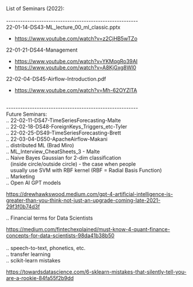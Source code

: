 List of Seminars (2022): <br/>
<br/>
--------------------------------------------------------<br/>
22-01-14-DS43-ML_lecture_00_ml_classic.pptx
 - <a href="https://www.youtube.com/watch?v=z2CjHB5wTZo" 
      target="_blank">https://www.youtube.com/watch?v=z2CjHB5wTZo</a><br/>
      
22-01-21-DS44-Management<br/>
 - <a href="https://www.youtube.com/watch?v=YKMqgRo39AI" target="_blank">https://www.youtube.com/watch?v=YKMqgRo39AI</a><br/>
 - <a href="https://www.youtube.com/watch?v=A8KjGxg8Wl0" 
      target="_blank">https://www.youtube.com/watch?v=A8KjGxg8Wl0</a><br/>

22-02-04-DS45-Airflow-Introduction.pdf <br/>
 - <a href="https://www.youtube.com/watch?v=Mh-62OYZlTA" 
      target="_blank">https://www.youtube.com/watch?v=Mh-62OYZlTA</a><br/>
<br/>
--------------------------------------------------------<br/>
Future Seminars:<br/>
.. 22-02-11-DS47-TimeSeriesForecasting-Malte<br/>
.. 22-02-18-DS48-ForeignKeys_Triggers_etc-Tyler<br/>
.. 22-02-25-DS49-TimeSeriesForecasting-Brett<br/>
.. 22-03-04-DS50-ApacheAirflow-Makani<br/>
.. distributed ML (Brad Miro)<br/>
.. ML_Interview_CheatSheets_3 - Malte<br/>
.. Naive Bayes Gaussian for 2-dim classification<br/>
&nbsp;&nbsp;&nbsp;(inside circle/outside circle) - the case when people  <br/>
&nbsp;&nbsp;&nbsp;usually use SVM with RBF kernel (RBF = Radial Basis Function)<br/>
.. Marketing<br/>
.. Open AI GPT models<br/>

<a href="https://drewhawkswood.medium.com/gpt-4-artificial-intelligence-is-greater-than-you-think-not-just-an-upgrade-coming-late-2021-29f3f0b74d3f" 
target="_blank">https://drewhawkswood.medium.com/gpt-4-artificial-intelligence-is-greater-than-you-think-not-just-an-upgrade-coming-late-2021-29f3f0b74d3f</a><br/>

.. Financial terms for Data Scientists

<a href="https://medium.com/fintechexplained/must-know-4-quant-finance-concepts-for-data-scientists-98da41b38b50" 
      target="_blank">https://medium.com/fintechexplained/must-know-4-quant-finance-concepts-for-data-scientists-98da41b38b50</a><br/>
<br/>
.. speech-to-text, phonetics, etc. <br/>
.. transfer learning <br/>
.. scikit-learn mistakes 

<a href="https://towardsdatascience.com/6-sklearn-mistakes-that-silently-tell-you-are-a-rookie-84fa55f2b9dd" 
     target="_blank">https://towardsdatascience.com/6-sklearn-mistakes-that-silently-tell-you-are-a-rookie-84fa55f2b9dd</a><br/>
<br/>
<br/>
<br/>
